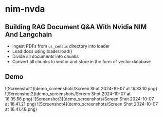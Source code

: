 # nim-nvda 

## Building RAG Document Q&A With Nvidia NIM And Langchain

- Ingest PDFs from `us_census` directory into loader
- Load docs using loader.load()
- Divide all documents into chunks
- Convert all chunks to vector and store in the form of vector database

## Demo

![Screenshot1](demo_screenshots/Screen Shot 2024-10-07 at 16.33.10.png)
![Screenshot2](demo_screenshots/Screen Shot 2024-10-07 at 16.35.56.png)
![Screenshot3](demo_screenshots/Screen Shot 2024-10-07 at 16.41.21.png)
![Screenshot4](demo_screenshots/Screen Shot 2024-10-07 at 16.41.48.png)




